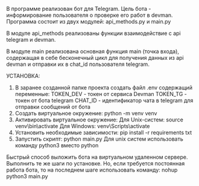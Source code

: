В программе реализован бот для Telegram.
Цель бота - информирование пользователя о проверке его работ в devman.
Программа состоит из двух модулей: api_methods.py и main.py

В модуле api_methods реализованы функции взаимодействие с api telegram и devman.

В модуле main реализована основная функция main (точка входа), содержащая в себе бесконечный цикл для получения 
данных из api devman и отправки их в chat_id пользователя telegram.

УСТАНОВКА:
1. В заранее созданной папке проекта создать файл .env содержащий переменные:
    TOKEN_DEV - токен от сервиса Devman 
    TOKEN_TG - токен от бота telegram
    CHAT_ID - идентификатор чата в telegram для отправки сообщений от бота
2. Создать виртуальное окружение:
    python -m venv venv
3. Активировать виртуальное окружение:
    Для Unix-систем:
    source venv\bin\activate
    Для Windows:
    venv\Scripts\activate
3. Установить необходимые зависимости:
    pip install -r requirements txt
4. Запустить скрипт:
    python main.py
Для unix систем использовать команду python3 вместо python

Быстрый способ выложить бота на виртуальном удаленном сервере.
Выполнить те же шаги по установке.
Но, если требуется постоянная работа бота, то на последнем шаге использовать команду:
nohup python3 main.py

